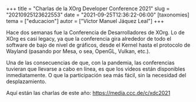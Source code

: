 +++
title = "Charlas de la XOrg Developer Conference 2021"
slug = "20210925123622553"
date = "2021-09-25T12:36:22-06:00"
[taxonomies]
tema = ["educacion"]
autor = ["Víctor Manuel Jáquez Leal"]
+++

Hace dos semanas fue la Conferencia de Desarrolladores de XOrg. Lo de XOrg es
casi legacy, ya que la conferencia gira alrededor de todo el software de bajo de
nivel de gráficos, desde el Kernel hasta el protocolo de Wayland (pasando por
Mesa, o sea, OpenGL, Vulkan, etc.).

Una de las consecuencias de que, con la pandemia, las conferencias tuvieran que
llevarse a cabo en línea, es que los vídeos están disponibles inmediatamente. O
que la participación sea más fácil, sin la necesidad del desplazamiento.

Aquí están las charlas de este año: <https://media.ccc.de/c/xdc2021>
